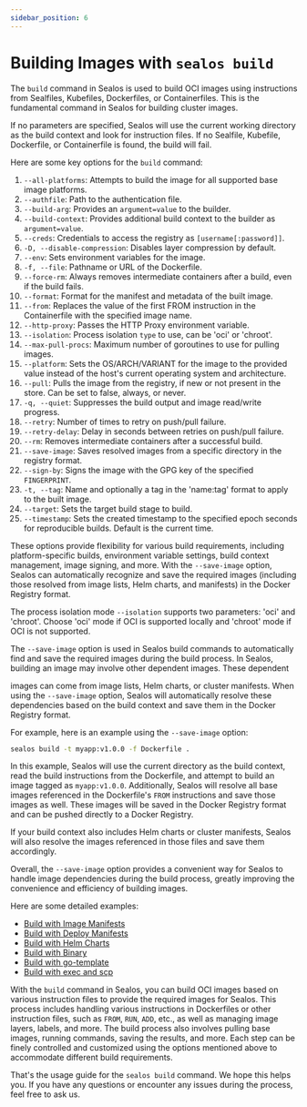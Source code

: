 ```yaml
---
sidebar_position: 6
---
```


# Building Images with `sealos build`

The `build` command in Sealos is used to build OCI images using instructions from Sealfiles, Kubefiles, Dockerfiles, or Containerfiles. This is the fundamental command in Sealos for building cluster images.

If no parameters are specified, Sealos will use the current working directory as the build context and look for instruction files. If no Sealfile, Kubefile, Dockerfile, or Containerfile is found, the build will fail.

Here are some key options for the `build` command:

1. `--all-platforms`: Attempts to build the image for all supported base image platforms.
2. `--authfile`: Path to the authentication file.
3. `--build-arg`: Provides an `argument=value` to the builder.
4. `--build-context`: Provides additional build context to the builder as `argument=value`.
5. `--creds`: Credentials to access the registry as `[username[:password]]`.
6. `-D, --disable-compression`: Disables layer compression by default.
7. `--env`: Sets environment variables for the image.
8. `-f, --file`: Pathname or URL of the Dockerfile.
9. `--force-rm`: Always removes intermediate containers after a build, even if the build fails.
10. `--format`: Format for the manifest and metadata of the built image.
11. `--from`: Replaces the value of the first FROM instruction in the Containerfile with the specified image name.
12. `--http-proxy`: Passes the HTTP Proxy environment variable.
13. `--isolation`: Process isolation `type` to use, can be 'oci' or 'chroot'.
14. `--max-pull-procs`: Maximum number of goroutines to use for pulling images.
15. `--platform`: Sets the OS/ARCH/VARIANT for the image to the provided value instead of the host's current operating system and architecture.
16. `--pull`: Pulls the image from the registry, if new or not present in the store. Can be set to false, always, or never.
17. `-q, --quiet`: Suppresses the build output and image read/write progress.
18. `--retry`: Number of times to retry on push/pull failure.
19. `--retry-delay`: Delay in seconds between retries on push/pull failure.
20. `--rm`: Removes intermediate containers after a successful build.
21. `--save-image`: Saves resolved images from a specific directory in the registry format.
22. `--sign-by`: Signs the image with the GPG key of the specified `FINGERPRINT`.
23. `-t, --tag`: Name and optionally a tag in the 'name:tag' format to apply to the built image.
24. `--target`: Sets the target build stage to build.
25. `--timestamp`: Sets the created timestamp to the specified epoch seconds for reproducible builds. Default is the current time.

These options provide flexibility for various build requirements, including platform-specific builds, environment variable settings, build context management, image signing, and more. With the `--save-image` option, Sealos can automatically recognize and save the required images (including those resolved from image lists, Helm charts, and manifests) in the Docker Registry format.

The process isolation mode `--isolation` supports two parameters: 'oci' and 'chroot'. Choose 'oci' mode if OCI is supported locally and 'chroot' mode if OCI is not supported.

The `--save-image` option is used in Sealos build commands to automatically find and save the required images during the build process. In Sealos, building an image may involve other dependent images. These dependent

images can come from image lists, Helm charts, or cluster manifests. When using the `--save-image` option, Sealos will automatically resolve these dependencies based on the build context and save them in the Docker Registry format.

For example, here is an example using the `--save-image` option:

```bash
sealos build -t myapp:v1.0.0 -f Dockerfile .
```

In this example, Sealos will use the current directory as the build context, read the build instructions from the Dockerfile, and attempt to build an image tagged as `myapp:v1.0.0`. Additionally, Sealos will resolve all base images referenced in the Dockerfile's `FROM` instructions and save those images as well. These images will be saved in the Docker Registry format and can be pushed directly to a Docker Registry.

If your build context also includes Helm charts or cluster manifests, Sealos will also resolve the images referenced in those files and save them accordingly.

Overall, the `--save-image` option provides a convenient way for Sealos to handle image dependencies during the build process, greatly improving the convenience and efficiency of building images.

Here are some detailed examples:

- [Build with Image Manifests](https://docs.sealos.io/docs/lifecycle-management/operations/build-image/build-image-image_list)
- [Build with Deploy Manifests](https://docs.sealos.io/docs/lifecycle-management/operations/build-image/build-image-manifests)
- [Build with Helm Charts](https://docs.sealos.io/docs/lifecycle-management/operations/build-image/build-image-helm_charts)
- [Build with Binary](https://docs.sealos.io/docs/lifecycle-management/operations/build-image/build-image-binary)
- [Build with go-template](https://docs.sealos.io/docs/lifecycle-management/operations/build-image/build-image-go_template)
- [Build with exec and scp](https://docs.sealos.io/docs/lifecycle-management/operations/build-image/build-image-scp_exec)

With the `build` command in Sealos, you can build OCI images based on various instruction files to provide the required images for Sealos. This process includes handling various instructions in Dockerfiles or other instruction files, such as `FROM`, `RUN`, `ADD`, etc., as well as managing image layers, labels, and more. The build process also involves pulling base images, running commands, saving the results, and more. Each step can be finely controlled and customized using the options mentioned above to accommodate different build requirements.

That's the usage guide for the `sealos build` command. We hope this helps you. If you have any questions or encounter any issues during the process, feel free to ask us.
